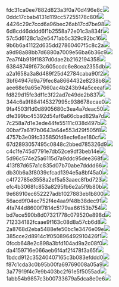 fdc31ca0ee7882d823a3f0a70d496e8c<img  src="https://img.alicdn.com/bao/uploaded/i3/2639837995/TB2me9npIj_B1NjSZFHXXaDWpXa_!!2639837995.jpg_160x160.jpg">
0ddc17cbab4131d119cc57255178c80f<img  src="https://img.alicdn.com/bao/uploaded/i1/2639837995/O1CN0128vl0KHRyAexEmp_!!2639837995.jpg_160x160.jpg">
4426c29c7ccd6a96bec26ab17cd7be98<img  src="https://img.alicdn.com/bao/uploaded/i4/2639837995/O1CN0128vl03pVszyGMqJ_!!2639837995.jpg_160x160.jpg">
6d8cd46dddd6f1b2558a72e01c3a834f<img  src="https://img.alicdn.com/bao/uploaded/i2/2639837995/O1CN0128vl0Ih2dy6u3Fm_!!2639837995.jpg_160x160.jpg">
57c5d6128c1a2e5471ab5c329c92bc16<img  src="https://img.alicdn.com/bao/uploaded/i3/2639837995/O1CN0128vl0EHQKbxN3lK_!!2639837995.jpg_160x160.jpg">
9b6b6a41122d635dd27860407f5c8c2a<img  src="https://img.alicdn.com/bao/uploaded/i4/2639837995/O1CN0128vl0WN9kjPa3ZD_!!2639837995.jpg_160x160.jpg">
a9d98a88bb7d6880a7009e56ba6b36c9<img  src="https://img.alicdn.com/bao/uploaded/i2/2639837995/TB2mEA3prZnBKNjSZFGXXbt3FXa_!!2639837995.jpg_160x160.jpg">
7ea7f4b919f1837d0dae2b2162194358<img  src="https://img.alicdn.com/bao/uploaded/i2/2639837995/O1CN0128vl0QpJsAxAuM2_!!2639837995.jpg_160x160.jpg">
63848749f673c605ccdc6e8cea2355db<img  src="https://img.alicdn.com/bao/uploaded/i1/2639837995/O1CN0128vl0Y8l0ANbkeI_!!2639837995.jpg_160x160.jpg">
a2a1658a3a8d489f25d42784caba90f2<img  src="https://img.alicdn.com/bao/uploaded/i4/2639837995/O1CN0128vl0FocLMl3t6j_!!2639837995.jpg_160x160.jpg">
3bf64947d9a79fec8a8664432e8238b8<img  src="https://img.alicdn.com/bao/uploaded/i4/2639837995/O1CN0128vl0crlIuBjuDl_!!2639837995.jpg_160x160.jpg">
aee68e9a65e7660ac4b243b94a5ceeaf<img  src="https://img.alicdn.com/bao/uploaded/i3/2639837995/TB2Z4ECncj_B1NjSZFHXXaDWpXa_!!2639837995.jpg_160x160.jpg">
fd829d15fe3df1c3f22ad7e49de2b837<img  src="https://img.alicdn.com/imgextra/i3/2639837995/O1CN0128vl0kJ8SzKOP5i_!!2639837995.jpg">
344c6a9f884145327995c938678ecae0<img  src="https://img.alicdn.com/imgextra/i4/2639837995/O1CN0128vl0kjgwUXLAz2_!!2639837995.jpg">
9fa4503f1d0d8905680c3ea4a7deac50<img  src="https://img.alicdn.com/imgextra/i4/2639837995/O1CN0128vl0kjfrxuuf0V_!!2639837995.jpg">
dfe399bc45392d54af6a66cbad829a7d<img  src="https://img.alicdn.com/imgextra/i1/2639837995/O1CN0128vl0mNPAV4XDHY_!!2639837995.jpg">
7c258a7d1e3ede44fe55111c038d497b<img  src="https://img.alicdn.com/imgextra/i1/2639837995/O1CN0128vl0mNMp4NpPZL_!!2639837995.jpg">
00baf7a61f7b0643a64e553d29f505f8<img  src="https://img.alicdn.com/imgextra/i1/2639837995/O1CN0128vl0mNQuYm9F41_!!2639837995.jpg">
4757b3e09fc335850fd8ecfe6ae180cf<img  src="https://img.alicdn.com/imgextra/i2/2639837995/O1CN0128vl0mNPhkhUA9F_!!2639837995.jpg">
67d2893057495c0848c2bbed785326d9<img  src="https://img.alicdn.com/imgextra/i1/2639837995/O1CN0128vl0mNMtDv3om4_!!2639837995.jpg">
c4c1fe745d7791e7db52ce9df3beb14e<img  src="https://img.alicdn.com/imgextra/i1/2639837995/O1CN0128vl0lk0L5PEBvV_!!2639837995.jpg">
5d96c574e25a6115d7a9ddc95dee368f<img  src="https://img.alicdn.com/imgextra/i1/2639837995/O1CN0128vl0mNNcuJW1mH_!!2639837995.jpg">
413f87d657a1c835d07b70abe7dddd66<img  src="https://img.alicdn.com/imgextra/i1/2639837995/O1CN0128vl0mNMp4OVcHr_!!2639837995.jpg">
db30b6a3f8039cfcad1394e5a8bf45a0<img  src="https://img.alicdn.com/imgextra/i4/2639837995/O1CN0128vl0fZNNMu1irf_!!2639837995.jpg">
c4f72785e3558a2ef5a53aaec8fbd723<img  src="https://img.alicdn.com/imgextra/i3/2639837995/O1CN0128vl0lDW6I7fAGk_!!2639837995.jpg">
efc4b3068fc853a8295fb6e2a5f9b80b<img  src="https://img.alicdn.com/imgextra/i4/2639837995/O1CN0128vl0kJ9TK4bfN7_!!2639837995.jpg">
9e68910ec652227adb1027883eb1b800<img  src="https://img.alicdn.com/imgextra/i3/2639837995/O1CN0128vl0lDW27mCOCh_!!2639837995.jpg">
56acd9f04ec752f4e4aa9f48b38dec91<img  src="https://img.alicdn.com/imgextra/i2/2639837995/O1CN0128vl0kJ8w65aMEA_!!2639837995.jpg">
4fa744d8600f7814c5179aa66153b754<img  src="https://img.alicdn.com/imgextra/i4/2639837995/O1CN0128vl0lk0ClpIGms_!!2639837995.jpg">
bd7ece590b8d07321778c079520e898d<img  src="https://img.alicdn.com/imgextra/i3/2639837995/O1CN0128vl0m2TOuYfm1E_!!2639837995.jpg">
712334182fcaae9f163c08d8a57cb6d8<img  src="https://img.alicdn.com/imgextra/i2/2639837995/O1CN0128vl0m4b5RCujoC_!!2639837995.jpg">
2a8768d2eba5488efe50bc1e3476e09e<img  src="https://img.alicdn.com/imgextra/i4/2639837995/O1CN0128vl0mNQZmq87FL_!!2639837995.jpg">
385cce2d8914c1f050896492910426f1<img  src="https://img.alicdn.com/imgextra/i3/2639837995/O1CN0128vl0m4agUCb9HR_!!2639837995.jpg">
0fccb648e2c898a3bfd104ad9a2c08f0<img  src="https://img.alicdn.com/imgextra/i4/2639837995/O1CN0128vl0ljzjfgFJdf_!!2639837995.jpg">
da4159716e066aeb6f4af2f478f3a65f<img  src="https://img.alicdn.com/imgextra/i4/2639837995/O1CN0128vl0kJ8nmnlgDe_!!2639837995.jpg">
1bdcd912c35240407165c3b083efddd0<img  src="https://img.alicdn.com/imgextra/i1/2639837995/O1CN0128vl0fZPO45PZUh_!!2639837995.jpg">
f87c1cda3c0b95b00fa69769008a05a9<img  src="https://img.alicdn.com/imgextra/i3/2639837995/O1CN0128vl0kjhc3lGWvI_!!2639837995.jpg">
3a77919f4c7e9b403bc2f61e5f5055ad<img  src="https://img.alicdn.com/imgextra/i1/2639837995/O1CN0128vl0ljz8H4tuE2_!!2639837995.jpg">
1abb54b9857c3b00733679a5dca8e0e6<img  src="https://img.alicdn.com/imgextra/i1/2639837995/O1CN0128vl0fZOqomBmnD_!!2639837995.jpg">
